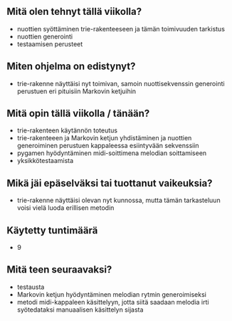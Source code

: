 ## Mitä olen tehnyt tällä viikolla?
- nuottien syöttäminen trie-rakenteeseen ja tämän toimivuuden tarkistus
- nuottien generointi
- testaamisen perusteet

## Miten ohjelma on edistynyt?
- trie-rakenne näyttäisi nyt toimivan, samoin nuottisekvenssin generointi perustuen eri pituisiin Markovin ketjuihin

## Mitä opin tällä viikolla / tänään?
- trie-rakenteen käytännön toteutus 
- trie-rakenteeen ja Markovin ketjun yhdistäminen ja nuottien generoiminen perustuen kappaleessa esiintyvään sekvenssiin
- pygamen hyödyntäminen midi-soittimena melodian soittamiseen
- yksikkötestaamista

## Mikä jäi epäselväksi tai tuottanut vaikeuksia?
- trie-rakenne näyttäisi olevan  nyt kunnossa, mutta tämän tarkasteluun voisi vielä luoda erillisen metodin

## Käytetty tuntimäärä
- 9

## Mitä teen seuraavaksi?
- testausta
- Markovin ketjun hyödyntäminen melodian rytmin generoimiseksi
- metodi midi-kappaleen käsittelyyn, jotta siitä saadaan melodia irti syötedataksi manuaalisen käsittelyn sijasta